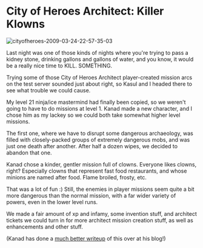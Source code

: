 # City of Heroes Architect: Killer Klowns

![cityofheroes-2009-03-24-22-57-35-03](http://westkarana.com/wp-content/uploads/2009/03/cityofheroes-2009-03-24-22-57-35-03.jpg "cityofheroes-2009-03-24-22-57-35-03")

Last night was one of those kinds of nights where you're trying to pass a kidney stone, drinking gallons and gallons of water, and you know, it would be a really nice time to KILL. SOMETHING.

Trying some of those City of Heroes Architect player-created mission arcs on the test server sounded just about right, so Kasul and I headed there to see what trouble we could cause.

My level 21 ninja/ice mastermind had finally been copied, so we weren't going to have to do missions at level 1. Kanad made a new character, and I chose him as my lackey so we could both take somewhat higher level missions.

The first one, where we have to disrupt some dangerous archaeology, was filled with closely-packed groups of extremely dangerous mobs, and was just one death after another. After half a dozen wipes, we decided to abandon that one.

Kanad chose a kinder, gentler mission full of clowns. Everyone likes clowns, right? Especially clowns that represent fast food restaurants, and whose minions are named after food. Flame broiled, frosty, etc.

That was a lot of fun :) Still, the enemies in player missions seem quite a bit more dangerous than the normal mission, with a far wider variety of powers, even in the lower level runs.

We made a fair amount of xp and infamy, some invention stuff, and architect tickets we could turn in for more architect mission creation stuff, as well as enhancements and other stuff.

(Kanad has done a [much better writeup](http://shatteredblog.wordpress.com/2009/03/24/architecture/) of this over at his blog!)

